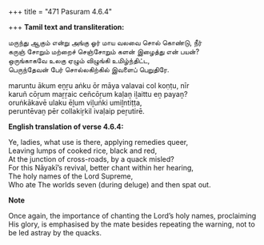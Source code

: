 +++
title = "471 Pasuram 4.6.4"

+++
**Tamil text and transliteration:**

மருந்து ஆகும் என்று அங்கு ஓர் மாய வலவை சொல் கொண்டு, நீர்  
கருஞ் சோறும் மற்றைச் செஞ்சோறும் களன் இழைத்து என் பயன்?  
ஒருங்காகவே உலகு ஏழும் விழுங்கி உமிழ்ந்திட்ட,  
பெருந்தேவன் பேர் சொல்லகிற்கில் இவளைப் பெறுதிரே.

maruntu ākum eṉṟu aṅku ōr māya valavai col koṇṭu, nīr  
karuñ cōṟum maṟṟaic ceñcōṟum kaḷaṉ iḻaittu eṉ payaṉ?  
oruṅkākavē ulaku ēḻum viḻuṅki umiḻntiṭṭa,  
peruntēvaṉ pēr collakiṟkil ivaḷaip peṟutirē.

**English translation of verse 4.6.4:**

Ye, ladies, what use is there, applying remedies queer,  
Leaving lumps of cooked rice, black and red,  
At the junction of cross-roads, by a quack misled?  
For this Nāyakī’s revival, better chant within her hearing,  
The holy names of the Lord Supreme,  
Who ate The worlds seven (during deluge) and then spat out.

**Note**

Once again, the importance of chanting the Lord’s holy names, proclaiming His glory, is emphasised by the mate besides repeating the warning, not to be led astray by the quacks.


